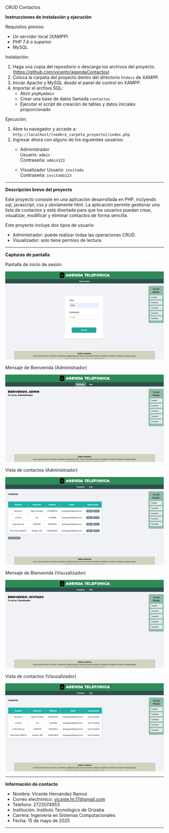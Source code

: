 CRUD Contactos

**Instrucciones de instalación y ejecución**

Requisitos previos:
- Un servidor local (XAMPP)
- PHP 7.4 o superior
- MySQL

Instalación:
1. Haga una copia del repositorio o descarga los archivos del proyecto.
(https://github.com/vicenhr/agendaContactos)
2. Coloca la carpeta del proyecto dentro del directorio `htdocs` de XAMPP.
3. Iniciar Apache y MySQL desde el panel de control en XAMPP.
4. Importar el archivo SQL:
   - Abrir `phpMyAdmin`
   - Crear una base de datos llamada `contactos`
   - Ejecutar el script de creación de tablas y datos iniciales proporcionado

Ejecución:
1. Abre tu navegador y accede a:  
   `http://localhost/[nombre_carpeta_proyecto]/index.php`
2. Ingresar ahora con alguno de los siguientes usuarios:
   - Administrador  
     Usuario: `admin`  
     Contraseña: `admin123`

   - Visualizador
     Usuario: `invitado`  
     Contraseña: `invitado123`

---

**Descripción breve del proyecto**

Este proyecto consiste en una aplicación desarrollada en PHP, inclyendo sql, javascript, css y obviamente html. La aplicación permite gestionar una lista de contactos y está diseñada para que los usuarios puedan crear, visualizar, modificar y eliminar contactos de forma sencilla.

Este proyecto incluye dos tipos de usuario:
- Administrador: puede realizar todas las operaciones CRUD.
- Visualizador: solo tiene permiso de lectura.

---

**Capturas de pantalla**

Pantalla de inicio de sesión

![](img/login.png)

Mensaje de Bienvenida (Administrador)

![](img/bienvenida_admin.png)

Vista de contactos (Administrador)

![](img/vista_admin.png)

Mensaje de Bienvenida (Visuzalizador)

![](img/bienvenida_invitado.png)

Vista de contactos (Visuzalizador)

![](img/vista_invitado.png)

---

**Información de contacto**

- Nombre: Vicente Hernández Ramos
- Correo electrónico: vicxnte.hr.17@gmail.com
- Télefono: 2722074953
- Institución: Instituto Tecnológico de Orizaba  
- Carrera: Ingeniería en Sistemas Computacionales  
- Fecha: 15 de mayo de 2025

---
